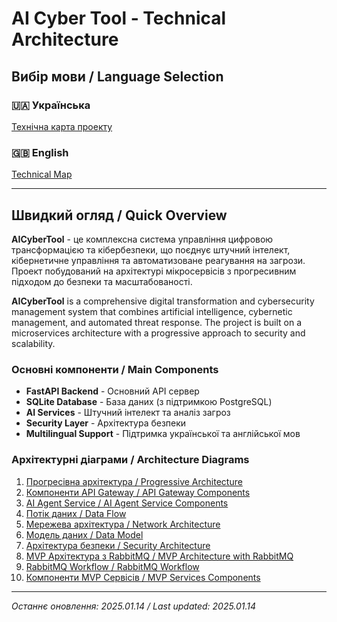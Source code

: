 # AI Cyber Tool - Technical Architecture

## Вибір мови / Language Selection

### 🇺🇦 Українська
[Технічна карта проекту](uk/technical_map.md)

### 🇬🇧 English
[Technical Map](en/technical_map.md)

---

## Швидкий огляд / Quick Overview

**AICyberTool** - це комплексна система управління цифровою трансформацією та кібербезпеки, що поєднує штучний інтелект, кібернетичне управління та автоматизоване реагування на загрози. Проект побудований на архітектурі мікросервісів з прогресивним підходом до безпеки та масштабованості.

**AICyberTool** is a comprehensive digital transformation and cybersecurity management system that combines artificial intelligence, cybernetic management, and automated threat response. The project is built on a microservices architecture with a progressive approach to security and scalability.

### Основні компоненти / Main Components

- **FastAPI Backend** - Основний API сервер
- **SQLite Database** - База даних (з підтримкою PostgreSQL)
- **AI Services** - Штучний інтелект та аналіз загроз
- **Security Layer** - Архітектура безпеки
- **Multilingual Support** - Підтримка української та англійської мов

### Архітектурні діаграми / Architecture Diagrams

1. [Прогресівна архітектура / Progressive Architecture](architecture_progressive.png)
2. [Компоненти API Gateway / API Gateway Components](api_gateway_components.png)
3. [AI Agent Service / AI Agent Service Components](ai_agent_service_components.png)
4. [Потік даних / Data Flow](data_flow_progressive.png)
5. [Мережева архітектура / Network Architecture](network_architecture.png)
6. [Модель даних / Data Model](data_model.png)
7. [Архітектура безпеки / Security Architecture](security_architecture.png)
8. [MVP Архітектура з RabbitMQ / MVP Architecture with RabbitMQ](mvp_architecture.png)
9. [RabbitMQ Workflow / RabbitMQ Workflow](rabbitmq_workflow.png)
10. [Компоненти MVP Сервісів / MVP Services Components](mvp_services_components.png)

---

*Останнє оновлення: 2025.01.14 / Last updated: 2025.01.14*

